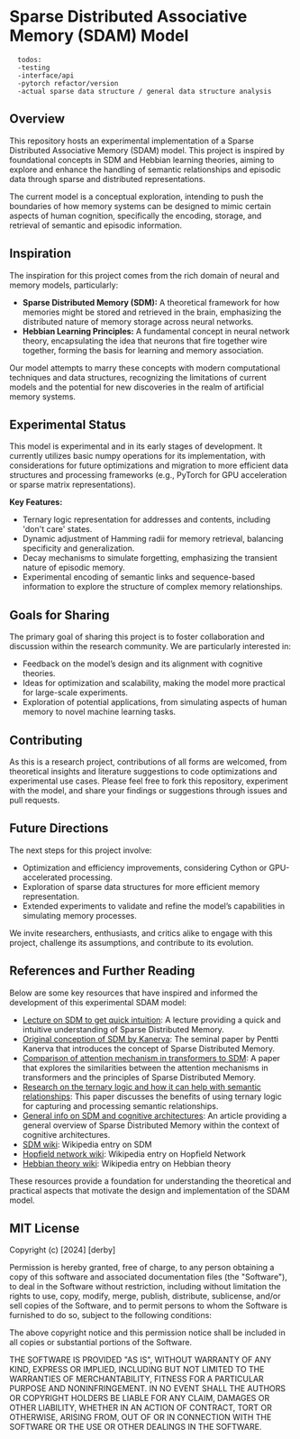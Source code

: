 # Sparse Distributed Associative Memory (SDAM) Model

      todos:
      -testing
      -interface/api
      -pytorch refactor/version
      -actual sparse data structure / general data structure analysis



## Overview

This repository hosts an experimental implementation of a Sparse Distributed Associative Memory (SDAM) model. This project is inspired by foundational concepts in SDM and Hebbian learning theories, aiming to explore and enhance the handling of semantic relationships and episodic data through sparse and distributed representations.

The current model is a conceptual exploration, intending to push the boundaries of how memory systems can be designed to mimic certain aspects of human cognition, specifically the encoding, storage, and retrieval of semantic and episodic information.

## Inspiration

The inspiration for this project comes from the rich domain of neural and memory models, particularly:
- **Sparse Distributed Memory (SDM):** A theoretical framework for how memories might be stored and retrieved in the brain, emphasizing the distributed nature of memory storage across neural networks.
- **Hebbian Learning Principles:** A fundamental concept in neural network theory, encapsulating the idea that neurons that fire together wire together, forming the basis for learning and memory association.

Our model attempts to marry these concepts with modern computational techniques and data structures, recognizing the limitations of current models and the potential for new discoveries in the realm of artificial memory systems.

## Experimental Status

This model is experimental and in its early stages of development. It currently utilizes basic numpy operations for its implementation, with considerations for future optimizations and migration to more efficient data structures and processing frameworks (e.g., PyTorch for GPU acceleration or sparse matrix representations).

**Key Features:**
- Ternary logic representation for addresses and contents, including 'don't care' states.
- Dynamic adjustment of Hamming radii for memory retrieval, balancing specificity and generalization.
- Decay mechanisms to simulate forgetting, emphasizing the transient nature of episodic memory.
- Experimental encoding of semantic links and sequence-based information to explore the structure of complex memory relationships.

## Goals for Sharing

The primary goal of sharing this project is to foster collaboration and discussion within the research community. We are particularly interested in:
- Feedback on the model’s design and its alignment with cognitive theories.
- Ideas for optimization and scalability, making the model more practical for large-scale experiments.
- Exploration of potential applications, from simulating aspects of human memory to novel machine learning tasks.

## Contributing

As this is a research project, contributions of all forms are welcomed, from theoretical insights and literature suggestions to code optimizations and experimental use cases. Please feel free to fork this repository, experiment with the model, and share your findings or suggestions through issues and pull requests.

## Future Directions

The next steps for this project involve:
- Optimization and efficiency improvements, considering Cython or GPU-accelerated processing.
- Exploration of sparse data structures for more efficient memory representation.
- Extended experiments to validate and refine the model’s capabilities in simulating memory processes.

We invite researchers, enthusiasts, and critics alike to engage with this project, challenge its assumptions, and contribute to its evolution.

## References and Further Reading

Below are some key resources that have inspired and informed the development of this experimental SDAM model:

- [Lecture on SDM to get quick intuition](https://science.slc.edu/jmarshall/courses/2002/fall/cs152/lectures/SDM/sdm.html): A lecture providing a quick and intuitive understanding of Sparse Distributed Memory.
- [Original conception of SDM by Kanerva](https://redwood.berkeley.edu/wp-content/uploads/2020/08/KanervaP_SDMrelated_models1993.pdf): The seminal paper by Pentti Kanerva that introduces the concept of Sparse Distributed Memory.
- [Comparison of attention mechanism in transformers to SDM](https://arxiv.org/abs/2111.05498): A paper that explores the similarities between the attention mechanisms in transformers and the principles of Sparse Distributed Memory.
- [Research on the ternary logic and how it can help with semantic relationships](https://digitalcommons.memphis.edu/cgi/viewcontent.cgi?article=1115&context=ccrg_papers): This paper discusses the benefits of using ternary logic for capturing and processing semantic relationships.
- [General info on SDM and cognitive architectures](https://www.frontiersin.org/articles/10.3389/fnhum.2014.00222/full): An article providing a general overview of Sparse Distributed Memory within the context of cognitive architectures.
- [SDM wiki](https://en.wikipedia.org/wiki/Sparse_distributed_memory): Wikipedia entry on SDM
- [Hopfield network wiki](https://en.wikipedia.org/wiki/Hopfield_network): Wikipedia entry on Hopfield Network
- [Hebbian theory wiki](https://en.wikipedia.org/wiki/Hebbian_theory): Wikipedia entry on Hebbian theory

These resources provide a foundation for understanding the theoretical and practical aspects that motivate the design and implementation of the SDAM model.


## MIT License
Copyright (c) [2024] [derby]

Permission is hereby granted, free of charge, to any person obtaining a copy
of this software and associated documentation files (the "Software"), to deal
in the Software without restriction, including without limitation the rights
to use, copy, modify, merge, publish, distribute, sublicense, and/or sell
copies of the Software, and to permit persons to whom the Software is
furnished to do so, subject to the following conditions:

The above copyright notice and this permission notice shall be included in all
copies or substantial portions of the Software.

THE SOFTWARE IS PROVIDED "AS IS", WITHOUT WARRANTY OF ANY KIND, EXPRESS OR
IMPLIED, INCLUDING BUT NOT LIMITED TO THE WARRANTIES OF MERCHANTABILITY,
FITNESS FOR A PARTICULAR PURPOSE AND NONINFRINGEMENT. IN NO EVENT SHALL THE
AUTHORS OR COPYRIGHT HOLDERS BE LIABLE FOR ANY CLAIM, DAMAGES OR OTHER
LIABILITY, WHETHER IN AN ACTION OF CONTRACT, TORT OR OTHERWISE, ARISING FROM,
OUT OF OR IN CONNECTION WITH THE SOFTWARE OR THE USE OR OTHER DEALINGS IN THE
SOFTWARE.



